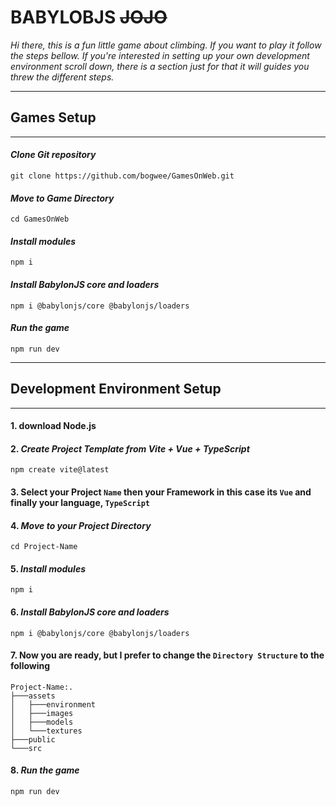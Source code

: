# BABYLOBJS ~~JOJO~~ 

_Hi there, this is a fun little game about climbing. If you want to play it follow the steps bellow. If you're interested in setting up your own development environment scroll down, there is a section just for that it will guides you threw the different steps._

***
## **Games Setup**
***

#### _Clone Git repository_
``` 
git clone https://github.com/bogwee/GamesOnWeb.git
```

#### _Move to Game Directory_
```
cd GamesOnWeb
```

#### _Install modules_
```
npm i
```

#### _Install BabylonJS core and loaders_
```
npm i @babylonjs/core @babylonjs/loaders
```

#### _Run the game_
```
npm run dev
```

***
## **Development Environment Setup**
***

#### 1. download Node.js

#### 2. _Create Project Template from Vite + Vue + TypeScript_
``` 
npm create vite@latest
```

#### 3. Select your Project `Name` then your Framework in this case its `Vue` and finally your language, `TypeScript`

#### 4. _Move to your Project Directory_
```
cd Project-Name
```

#### 5. _Install modules_
```
npm i
```

#### 6. _Install BabylonJS core and loaders_
```
npm i @babylonjs/core @babylonjs/loaders
```

#### 7. Now you are ready, but I prefer to change the `Directory Structure` to the following
```
Project-Name:.
├───assets
│   ├───environment
│   ├───images
│   ├───models
│   └───textures
├───public
└───src
```

#### 8. _Run the game_
```
npm run dev
```
